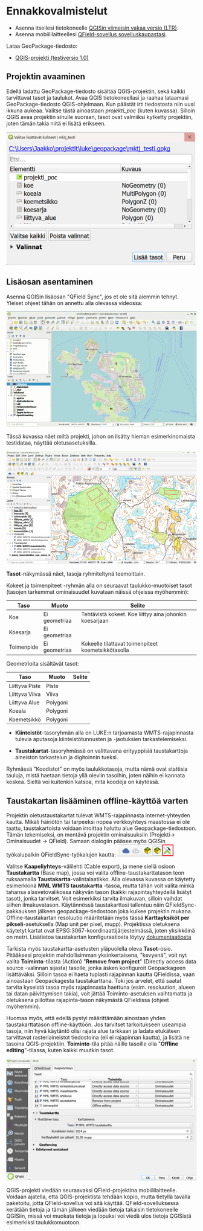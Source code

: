 # Ennakkovalmistelut

- Asenna itsellesi tietokoneelle [QGISin viimeisin vakaa versio (LTR)](https://qgis.org/fi/site/forusers/download.html).
- Asenna mobiililaitteellesi [QField-sovellus sovelluskaupastasi](https://qfield.org/).

Lataa GeoPackage-tiedosto: 

- [QGIS-projekti (testiversio 1.0)](https://drive.google.com/file/d/1X60nPkYzK7NCFw8Bfq_cCwHwdfYa0UkG/view?usp=drive_link) 

## Projektin avaaminen

Edellä ladattu GeoPackage-tiedosto sisältää QGIS-projektin, sekä kaikki tarvittavat tasot ja taulukot. Avaa QGIS tietokoneellasi ja raahaa lataamasi GeoPackage-tiedosto QGIS-ohjelmaan. Kun päästät irti tiedostosta niin uusi ikkuna aukeaa. Valitse tästä ainoastaan *projekti_poc* (kuten kuvassa). Silloin QGIS avaa projektin sinulle suoraan, tasot ovat valmiiksi kytketty projektiin, joten tämän takia niitä ei lisätä erikseen.

[<img src="img/gpkg_drag_and_drop.png" width="500" />](img/gpkg_drag_and_drop.png)

## Lisäosan asentaminen
Asenna QGISin lisäosan "QField Sync", jos et ole sitä aiemmin tehnyt. Yleiset ohjeet tähän on annettu alla olevassa videossa:

![QField Sync lisäosan asentaminen](img/asenna_qfield_lisaosa.gif)

Tässä kuvassa näet miltä projekti, johon on lisätty hieman esimerkinomaista testidataa, näyttää oletusasetuksilla. 

![QGIS-projekti](img/qgis_projekti.png)

**Tasot**-näkymässä näet, tasoja ryhmiteltynä teemoittain.

Kokeet ja toimenpiteet -ryhmän alla on seuraavat taulukko-muotoiset tasot (tasojen tarkemmat ominaisuudet kuvataan näissä ohjeissa myöhemmin):

| Taso | Muoto | Selite |
|----------|----------|----------|
| Koe| Ei geometriaa| Tehtävistä kokeet. Koe liittyy aina johonkin koesarjaan |
| Koesarja | Ei geometriaa | |
| Toimenpide | Ei geometriaa | Kokeelle tilattavat toimenpiteet koemetsikkötasolla|

Geometrioita sisältävät tasot:

|Taso | Muoto | Selite |
|----------|----------|----------|
| Liittyva Piste| Piste | |
| Liittyva Viiva| Viiva | |
| Liittyva Alue| Polygoni | |
| Koeala | Polygoni | |
| Koemetsikkö | Polygoni | |

- **Kiinteistöt**-tasoryhmän alla on LUKE:n tarjoamasta WMTS-rajapinnasta tulevia aputasoja kiinteistötunnusten ja -jaotuksien tarkastelemiseksi.

- **Taustakartat**-tasoryhmässä on valittavana erityyppisiä taustakarttoja aineiston tarkastelun ja digitoinnin tueksi.

Ryhmässä "Koodistot" on myös taulukkotasoja, mutta nämä ovat stattisia tauluja, mistä haetaan tietoja yllä oleviin tasoihin, joten näihin ei kannata koskea. Sieltä voi kuitenkin katsoa, mitä koodeja on käytössä.

## Taustakartan lisääminen offline-käyttöä varten

Projektin oletustaustakartat tulevat WMTS-rajapinnasta internet-yhteyden kautta. Mikäli häiriötön tai tarpeeksi nopea verkkoyhteys maastossa ei ole taattu, taustakartoista voidaan irroittaa haluttu alue Geopackage-tiedostoon. Tämän tekemiseksi, on mentävä  projektin ominaisuuksiin (Projekti-> Ominaisuudet -> QField). Samaan dialogiin pääsee myös QGISin työkalupalkin QFieldSync-työkalujen kautta: [<img src="img/qfieldsync_toolbar.png" width="150" />](img/qfieldsync_toolbar.png)

  
Valitse **Kaapeliyhteys**-välilehti (Cable export), ja mene siellä osioon **Taustakartta** (Base map), jossa voi valita offline-taustakarttatason teon ruksaamalla **Taustakartta**-valintalaatikko. Alla olevassa kuvassa on käytetty esimerkkinä **MML WMTS taustakartta** -tasoa, mutta tähän voit valita minkä tahansa alasvetovalikossa näkyvän tason (kaikki rajapintayhteydellä lisätyt tasot), jonka tarvitset. Voit esimerkiksi tarvita ilmakuvan, silloin vaihdat siihen ilmakuvatason. Käytännössä taustakarttasi tallentuu näin QFieldSync-pakkauksen jälkeen geopackage-tiedostoon joka kulkee projektin mukana. Offline-taustakartan resoluutio määritetään myös tässä **Karttayksiköt per pikseli**-asetuksella (Map unit per pixel, mupp). Projektissa oletuksena käytetyt kartat ovat EPSG:3067-koordinaattijärjestelmässä, joten yksikköinä on metri. Lisätietoa taustakartan konfiguraatiosta löytyy [dokumentaatiosta](https://docs.qfield.org/get-started/tutorials/get-started-qfs/#base-map-configuration)

Tarkista myös taustakartta-asetusten yläpuolella oleva **Tasot**-osio. Pitääksesi projektin mahdollisimman yksinkertaisena, "kevyenä", voit nyt valita **Toiminto**-tilasta (Action) "**Remove from project**" (Directly access data source -valinnan sijasta) tasolle, jonka äsken konfiguroit Geopackageen lisättäväksi. Silloin tasoa ei haeta tuplasti rajapinnan kautta QFieldissa, vaan ainoastaan Geopackagesta taustakarttana. Toki jos arvelet, että saatat tarvita kyseistä tasoa myös rajapinnasta haettuna (esim. resoluution, alueen tai datan päivittymisen takia), voit jättää Toiminto-asetuksen vaihtamatta ja oletuksena piilottaa rajapinta-tason näkymästä QFieldissa (ohjeet myöhemmin).

Huomaa myös, että edellä pystyi määrittämään ainostaan yhden taustakarttatason offline-käyttöön. Jos tarvitset tarkoitukseen useampia tasoja, niin hyvä käytäntö olisi rajata alue tarkkaan ja ladata etukäteen tarvittavat rasteriaineistot tiedostoina (eli ei rajapinnan kautta), ja lisätä ne tasoina QGIS-projektiin. **Toiminto**-tila pitää näille tasoille olla "**Offline editing**"-tilassa, kuten kaikki muutkin tasot.

![Projektin ominaisuudet](img/configure_basemap.png)

QGIS-projekti viedään seuraavaksi QField-projektina mobiililaitteelle. Voidaan ajatella, että QGIS-projektista tehdään kopio, mutta tietyllä tavalla paketoitu, jotta QField-sovellus voi sitä käyttää. QField-sovelluksessa kerätään tietoja ja tämän jälkeen viedään tietoja takaisin tietokoneelle QGISiin, missä voi muokata tietoja ja lopuksi voi viedä ulos tietoja QGISistä esimerkiksi taulukkomuotoon.